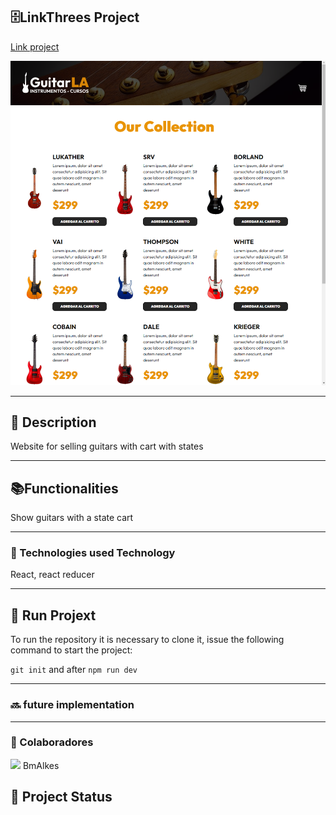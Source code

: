 <h2>🗄️LinkThrees Project</h2>

<p><a href="">Link project</a></p>

<img src="https://github.com/BmAlkes/guitarLa/blob/main/src/assets/guitta.png?raw=true"/>

<hr/>

<h2>📝 Description</h2>
<p>Website for selling guitars with cart with states</p>

<hr/>

<h2>📚Functionalities</h2>
<p>Show guitars with a state cart</p>

  <hr/>
<h3>🔧
Technologies used
Technology</h3>

<p>React, react reducer </p>

<hr/>
<h2>🚀 Run Projext</h2>
<p>To run the repository it is necessary to clone it, issue the following command to start the project: </p>

`git init`
and after
`npm run dev`

<hr/>
  
<h3>🔜 future implementation</h3>

  <hr/>
<h3>  
🤝 Colaboradores</h3>
  
<img src="https://www.github.com/BmAlkes.png" width="150px"/>
BmAlkes
<h2>🎯 Project Status</h2>
